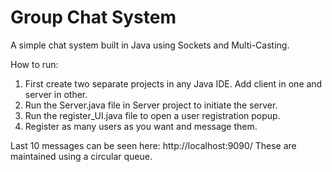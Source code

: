# Group Chat System
A simple chat system built in Java using Sockets and Multi-Casting.

How to run:
1. First create two separate projects in any Java IDE. Add client in one and server in other.
2. Run the Server.java file in Server project to initiate the server.
3. Run the register_UI.java file to open a user registration popup.
4. Register as many users as you want and message them.


Last 10 messages can be seen here: http://localhost:9090/
These are maintained using a circular queue.
